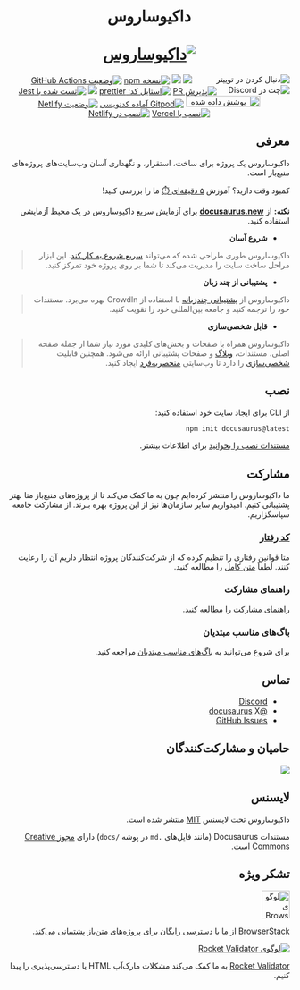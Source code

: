 <div dir="rtl">
<div align="center">
  <h1 align="center">
    داکیوساروس
    <br />
    <br />
    <a href="https://docusaurus.io">
      <img src="https://docusaurus.io/img/slash-introducing.svg" alt="داکیوساروس">
    </a>
  </h1>
</div>

<p align="center">
  <a href="https://x.com/docusaurus"><img src="https://img.shields.io/twitter/follow/docusaurus.svg?style=social" align="right" alt="دنبال کردن در توییتر" /></a>
  <a href="#backers" alt="حامیان در Open Collective"><img src="https://opencollective.com/Docusaurus/backers/badge.svg" /></a>
  <a href="#sponsors" alt="حامیان مالی در Open Collective"><img src="https://opencollective.com/Docusaurus/sponsors/badge.svg" /></a>
  <a href="https://www.npmjs.com/package/@docusaurus/core"><img src="https://img.shields.io/npm/v/@docusaurus/core.svg?style=flat" alt="نسخه npm"></a>
  <a href="https://github.com/facebook/docusaurus/actions/workflows/tests.yml"><img src="https://github.com/facebook/docusaurus/actions/workflows/tests.yml/badge.svg" alt="وضعیت GitHub Actions"></a>
  <a href="CONTRIBUTING.md#pull-requests"><img src="https://img.shields.io/badge/PRs-welcome-brightgreen.svg" alt="پذیرش PR"></a>
  <a href="https://discord.gg/docusaurus"><img src="https://img.shields.io/discord/102860784329052160.svg" align="right" alt="چت در Discord" /></a>
  <a href="https://github.com/prettier/prettier"><img alt="استایل کد: prettier" src="https://img.shields.io/badge/code_style-prettier-ff69b4.svg"></a>
  <a href="#license"><img src="https://img.shields.io/github/license/sourcerer-io/hall-of-fame.svg?colorB=ff0000"></a>
  <a href="https://github.com/facebook/jest"><img src="https://img.shields.io/badge/tested_with-jest-99424f.svg" alt="تست شده با Jest"></a>
  <a href="https://argos-ci.com" target="_blank" rel="noreferrer noopener" aria-label="پوشش داده شده توسط Argos"><img src="https://argos-ci.com/badge.svg" alt="پوشش داده شده توسط Argos" width="133" height="20" /></a>
  <a href="https://gitpod.io/#https://github.com/facebook/docusaurus"><img src="https://img.shields.io/badge/Gitpod-آماده--برای--کد--آبی?logo=gitpod" alt="Gitpod آماده کدنویسی"/></a>
  <a href="https://app.netlify.com/sites/docusaurus-2/deploys"><img src="https://api.netlify.com/api/v1/badges/9e1ff559-4405-4ebe-8718-5e21c0774bc8/deploy-status" alt="وضعیت Netlify"></a>
  <a href="https://vercel.com/new/clone?repository-url=https%3A%2F%2Fgithub.com%2Ffacebook%2Fdocusaurus%2Ftree%2Fmain%2Fexamples%2Fclassic&project-name=my-docusaurus-site&repo-name=my-docusaurus-site"><img src="https://vercel.com/button" alt="نصب با Vercel"/></a>
  <a href="https://app.netlify.com/start/deploy?repository=https://github.com/slorber/docusaurus-starter"><img src="https://www.netlify.com/img/deploy/button.svg" alt="نصب در Netlify"></a>
</p>

## معرفی

داکیوساروس یک پروژه برای ساخت، استقرار، و نگهداری آسان وب‌سایت‌های پروژه‌های منبع‌باز است.

کمبود وقت دارید؟ آموزش [۵ دقیقه‌ای ⏱️](https://tutorial.docusaurus.io) ما را بررسی کنید!

**نکته:** از **[docusaurus.new](https://docusaurus.new)** برای آزمایش سریع داکیوساروس در یک محیط آزمایشی استفاده کنید.

- **شروع آسان**

> داکیوساروس طوری طراحی شده که می‌تواند [سریع شروع به کار کند](https://docusaurus.io/docs/installation). این ابزار مراحل ساخت سایت را مدیریت می‌کند تا شما بر روی پروژه خود تمرکز کنید.

- **پشتیبانی از چند زبان**

> داکیوساروس از [پشتیبانی چندزبانه](https://docusaurus.io/docs/i18n/introduction) با استفاده از CrowdIn بهره می‌برد. مستندات خود را ترجمه کنید و جامعه بین‌المللی خود را تقویت کنید.

- **قابل شخصی‌سازی**

> داکیوساروس همراه با صفحات و بخش‌های کلیدی مورد نیاز شما از جمله صفحه اصلی، مستندات، [وبلاگ](https://docusaurus.io/docs/blog) و صفحات پشتیبانی ارائه می‌شود. همچنین قابلیت [شخصی‌سازی](https://docusaurus.io/docs/creating-pages) را دارد تا وب‌سایتی [منحصربه‌فرد](https://docusaurus.io/docs/styling-layout) ایجاد کنید.

## نصب

از CLI برای ایجاد سایت خود استفاده کنید:

```bash
npm init docusaurus@latest
```

[مستندات نصب را بخوانید](https://docusaurus.io/docs/installation) برای اطلاعات بیشتر.

## مشارکت

ما داکیوساروس را منتشر کرده‌ایم چون به ما کمک می‌کند تا از پروژه‌های منبع‌باز متا بهتر پشتیبانی کنیم. امیدواریم سایر سازمان‌ها نیز از این پروژه بهره ببرند. از مشارکت جامعه سپاسگزاریم.

### [کد رفتار](https://code.fb.com/codeofconduct)

متا قوانین رفتاری را تنظیم کرده که از شرکت‌کنندگان پروژه انتظار داریم آن را رعایت کنند. لطفاً [متن کامل](https://code.fb.com/codeofconduct) را مطالعه کنید.

### راهنمای مشارکت

[راهنمای مشارکت](https://github.com/facebook/docusaurus/blob/main/CONTRIBUTING.md) را مطالعه کنید.

### باگ‌های مناسب مبتدیان

برای شروع می‌توانید به [باگ‌های مناسب مبتدیان](https://github.com/facebook/docusaurus/labels/good%20first%20issue) مراجعه کنید.

## تماس

- [Discord](https://discord.gg/docusaurus)
- [@docusaurus](https://x.com/docusaurus) X
- [GitHub Issues](https://github.com/facebook/docusaurus/issues)

## حامیان و مشارکت‌کنندگان

<a href="https://opencollective.com/Docusaurus/contributors"><img src="https://opencollective.com/Docusaurus/contributors.svg?width=890&button=false" /></a>

## لایسنس

داکیوساروس تحت لایسنس [MIT](./LICENSE) منتشر شده است.


  <p>
    مستندات Docusaurus (مانند فایل‌های <code>.md</code> در پوشه <code>/docs</code>) دارای 
    <a href="./LICENSE-docs">مجوز Creative Commons</a> است.
  </p>

  <h2>تشکر ویژه</h2>

  <p>
    <a href="http://www.browserstack.com/" target="_blank">
      <picture>
        <source media="(prefers-color-scheme: dark)" srcset="./admin/img/browserstack-dark-mode-logo.svg#gh-dark-mode-only">
        <img alt="لوگوی BrowserStack" src="./admin/img/browserstack-light-mode-logo.svg#gh-light-mode-only" height="50px" />
      </picture>
    </a>
  </p>

  <p>
    <a href="http://www.browserstack.com/" target="_blank">BrowserStack</a> از ما با
    <a href="https://www.browserstack.com/open-source">دسترسی رایگان برای پروژه‌های متن‌باز</a>
    پشتیبانی می‌کند.
  </p>

  <p>
    <a href="https://rocketvalidator.com/">
      <img alt="لوگوی Rocket Validator" src="./admin/img/rocketvalidator-logo.png" />
    </a>
  </p>

  <p>
    <a href="https://rocketvalidator.com/">Rocket Validator</a>
    به ما کمک می‌کند مشکلات مارک‌آپ HTML یا دسترسی‌پذیری را پیدا کنیم.
  </p>

</div>

